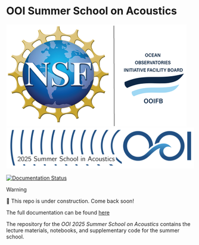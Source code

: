 # OOI Summer School on Acoustics

![OOFB Banner](imgs/OOIFB_NSF_line_logo.png)
![Summer School Banner](imgs/summer_school_logo.png)

[![Documentation Status](https://readthedocs.org/projects/ooi-2025-summer-school-acoustics/badge/?version=latest)](https://ooi-2025-summer-school-acoustics.readthedocs.io/en/latest/?badge=latest)

> [!WARNING]
> 👷 This repo is under construction. Come back soon!

The full documentation can be found [here](https://ooi-2025-summer-school-acoustics.readthedocs.io/en/latest/)

<!-- SPHINX-START -->

The repository for the *OOI 2025 Summer School on Acoustics* contains the lecture materials, notebooks, and supplementary code for the summer school.